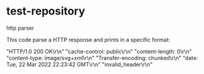 # test-repository
http parser

This code parse a HTTP response and prints in a specific format:

"HTTP/1.0 200 OK\r\n"
		"cache-control: public\r\n"
		"content-length: 0\r\n"
		"content-type: image/svg+xml\r\n"
		"Transfer-encoding: chunked\r\n"
		"date: Tue, 22 Mar 2022 22:23:42 GMT\r\n"
		"invalid_header\r\n"		
